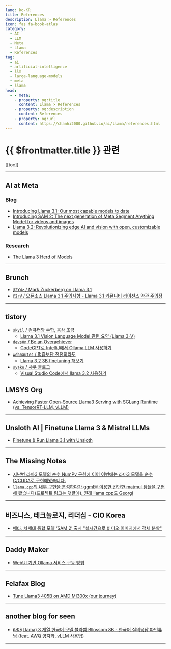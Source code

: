```yaml
---
lang: ko-KR
title: References
description: Llama > References
icon: fas fa-book-atlas
category: 
  - AI
  - LLM
  - Meta
  - Llama
  - References
tag: 
  - ai
  - artificial-intelligence
  - llm
  - large-language-models
  - meta
  - llama
head:
  - - meta:
    - property: og:title
      content: Llama > References
    - property: og:description
      content: References
    - property: og:url
      content: https://chanhi2000.github.io/ai/llama/references.html
---
```


# {{ $frontmatter.title }} 관련

[[toc]]

---

## <FontIcon icon="fa-brands fa-meta"/>AI at Meta

### Blog

- [Introducing Llama 3.1: Our most capable models to date](https://ai.meta.com/blog/meta-llama-3-1/)
- [Introducing SAM 2: The next generation of Meta Segment Anything Model for videos and images](https://ai.meta.com/blog/segment-anything-2/)
- [Llama 3.2: Revolutionizing edge AI and vision with open, customizable models](https://ai.meta.com/blog/llama-3-2-connect-2024-vision-edge-mobile-devices/)

<!-- END: ai.meta.com -->

### Research

- [The Llama 3 Herd of Models](https://ai.meta.com/research/publications/the-llama-3-herd-of-models/)

---

## Brunch

- [`@2YWz` / Mark Zuckerberg on Llama 3.1](https://brunch.co.kr/@@2YWz/111)
- [`@2rV` / 오픈소스 Llama 3.1 주의사항 - Llama 3.1 커뮤니티 라이선스 약관 주의점](https://brunch.co.kr/@@2rV/153)

<!-- END: brunch.co.kr -->

---

## tistory

- [`skyil` / 컴퓨터와 수학, 몽상 조금](https://skyil.tistory.com/m/)
  - [Llama 3.1 Vision Language Model 관련 요약 (Llama 3-V)](https://skyil.tistory.com/m/303)
  <!-- END: skyil -->
- [`devs0n` / Be an Overachiever](https://devs0n.tistory.com/m/)
  - [CodeGPT로 IntelliJ에서 Ollama LLM 사용하기](https://devs0n.tistory.com/m/196)
  <!-- END: devs0n -->
- [`webnautes` / 멈춤보단 천천히라도  ](https://webnautes.tistory.com/m/)
  - [Llama 3.2 3B finetuning 해보기](https://webnautes.tistory.com/m/2398)
  <!-- END: webnautes -->
- [`syaku` / 샤쿠 블로그](http://syaku.tistory.com/m/)
  - [Visual Studio Code에서 llama 3.2 사용하기](https://syaku.tistory.com/m/422)
  <!-- END: syaku -->
<!-- END: tistory.com -->

## LMSYS Org

- [Achieving Faster Open-Source Llama3 Serving with SGLang Runtime (vs. TensorRT-LLM, vLLM)](https://lmsys.org/blog/2024-07-25-sglang-llama3/)

---

## Unsloth AI | Finetune Llama 3 & Mistral LLMs

- [Finetune & Run Llama 3.1 with Unsloth](https://unsloth.ai/blog/llama3-1)

---

## The Missing Notes

- [지난번 라마3 모델의 순수 NumPy 구현에 이어 이번에는 라마3 모델을 순수 C/CUDA로 구현해봤습니다.](https://likejazz.com/post/757291470304755712)
- [`llama.cpp`의 내부 구현을 분석하다가 ggml을 이용한 간단한 matmul 샘플을 구현해 봤습니다(프로젝트 링크는 댓글에). 원래 llama.cpp도 Georgi](https://likejazz.com/post/757653866022141952)

---

## 비즈니스, 테크놀로지, 리더십 - CIO Korea

- [메타, 차세대 통합 모델 ‘SAM 2’ 출시 "실시간으로 비디오·이미지에서 객체 분할"](https://ciokorea.com/news/346581)

<!-- END: ciokorea.com -->

---

## Daddy Maker

- [WebUI 기반 Ollama 서비스 구동 방법](https://daddynkidsmakers.blogspot.com/2024/09/webui-ollama.html)

<!-- END: daddynkidsmakers.blogspot.com -->

---

## Felafax Blog

- [Tune Llama3 405B on AMD MI300x (our journey)](https://publish.obsidian.md/felafax/pages/Tune+Llama3+405B+on+AMD+MI300x+(our+journey))

<!-- END: publish.obsidian.md/felafax -->

---

## another blog for seen

- [라마(Llama) 3 계열 한국어 모델 블라썸 Bllossom 8B - 한국어 질의응답 파인튜닝 (feat. AWQ 양자화, vLLM 사용법)](https://m.blog.naver.com/se2n/223443729640)

<!-- END: se2n (blog.naver.com) -->

---

<TagLinks />